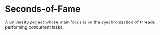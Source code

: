 # Seconds-of-Fame
A university project whose main focus is on the synchronization of threads performing concurrent tasks.
